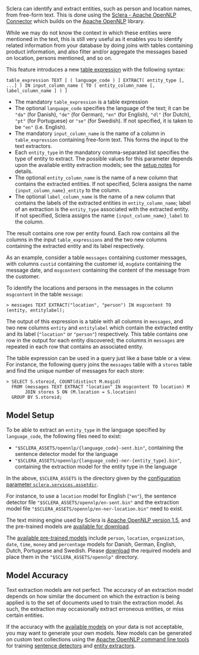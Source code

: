 Sclera can identify and extract entities, such as person and location names, from free-form text. This is done using the [Sclera - Apache OpenNLP Connector](/doc/ref/components#sclera-opennlp) which builds on the [Apache OpenNLP](http://opennlp.apache.org) library.

While we may do not know the context in which these entities were mentioned in the text, this is still very useful as it enables you to identify related information from your database by doing joins with tables containing product information, and also filter and/or aggregate the messages based on location, persons mentioned, and so on.

This feature introduces a new [table expression](#table-expression) with the following syntax:

    table_expression TEXT [ ( language_code ) ] EXTRACT( entity_type [, ...] ) IN input_column_name [ TO ( entity_column_name [, label_column_name ] ) ]

- The mandatory `table_expression` is a table expression
- The optional `language_code` specifies the language of the text; it can be `"da"` (for Danish), `"de"` (for German), `"en"` (for English), `"dl"` (for Dutch), `"pt"` (for Portuguese) or `"se"` (for Swedish). If not specified, it is taken to be `"en"` (i.e. English).
- The mandatory `input_column_name` is the name of a column in `table_expression` containing free-form text. This forms the input to the text extractors.
- Each `entity_type` in the mandatory comma-separated list specifies the type of entity to extract. The possible values for this parameter depends upon the available entity extraction models; see the [setup notes](#model-setup) for details.
- The optional `entity_column_name` is the name of a new column that contains the extracted entities. If not specified, Sclera assigns the name `{input_column_name}_entity` to the column.
- The optional `label_column_name` is the name of a new column that contains the labels of the extracted entities in `entity_column_name`; label of an extraction is the `entity_type` associated with the extracted entity. If not specified, Sclera assigns the name `{input_column_name}_label` to the column.

The result contains one row per entity found. Each row contains all the columns in the input `table_expressions` and the two new columns containing the extracted entity and its label respectively.

As an example, consider a table `messages` containing customer messages, with columns `custid` containing the customer id, `msgdate` containing the message date, and `msgcontent` containing the content of the message from the customer.

To identify the locations and persons in the messages in the column `msgcontent` in the table `message`:

    > messages TEXT EXTRACT("location", "person") IN msgcontent TO (entity, entitylabel);

The output of this expression is a table with all columns in `messages`, and two new columns `entity` and `entitylabel` which contain the extracted entity and its label (`"location"` or `"person"`) respectively. This table contains one row in the output for each entity discovered; the columns in `messages` are repeated in each row that contains an associated entity.

The table expression can be used in a query just like a base table or a view. For instance, the following query joins the `messages` table with a `stores` table and find the unique number of messages for each store:

    > SELECT S.storeid, COUNT(distinct M.msgid)
      FROM (messages TEXT EXTRACT "location" IN msgcontent TO location) M
           JOIN stores S ON (M.location = S.location)
      GROUP BY S.storeid;

## Model Setup

To be able to extract an `entity_type` in the language specified by `language_code`, the following files need to exist:

- `"$SCLERA_ASSETS/opennlp/{language_code}-sent.bin"`, containing the sentence detector model for the language
- `"$SCLERA_ASSETS/opennlp/{language_code}-ner-{entity_type}.bin"`, containing the extraction model for the entity type in the language

In the above, `$SCLERA_ASSETS` is the directory given by the [configuration parameter `sclera.services.assetdir`](/doc/ref/configuration#sclera-services-assetdir).

For instance, to use a `location` model for English (`"en"`), the sentence detector file `"$SCLERA_ASSETS/opennlp/en-sent.bin"` and the extraction model file `"$SCLERA_ASSETS/opennlp/en-ner-location.bin"` need to exist.

The text mining engine used by Sclera is [Apache OpenNLP version 1.5](http://opennlp.apache.org/), and the pre-trained models are [available for download](http://opennlp.sourceforge.net/models-1.5/).

The [available pre-trained models](http://opennlp.sourceforge.net/models-1.5/) include `person`, `location`, `organization`, `date`, `time`, `money` and `percentage` models for Danish, German, English, Dutch, Portuguese and Swedish. Please [download](http://opennlp.sourceforge.net/models-1.5/) the required models and place them in the `"$SCLERA_ASSETS/opennlp"` directory.

## Model Accuracy

Text extraction models are not perfect. The accuracy of an extraction model depends on how similar the document on which the extraction is being applied is to the set of documents used to train the extraction model. As such, the extraction may occasionally extract erroneous entities, or miss certain entities.

If the accuracy with the [available models](http://opennlp.sourceforge.net/models-1.5/) on your data is not acceptable, you may want to generate your own models. New models can be generated on custom text collections using the [Apache OpenNLP command line tools](http://opennlp.apache.org/documentation/1.5.3/manual/opennlp.html) for training [sentence detectors](http://opennlp.apache.org/documentation/1.5.3/manual/opennlp.html#tools.sentdetect.training) and [entity extractors](http://opennlp.apache.org/documentation/1.5.3/manual/opennlp.html#tools.namefind.training).


